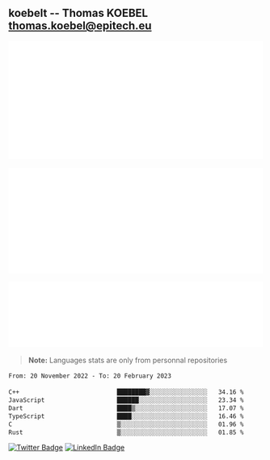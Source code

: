 ## koebelt -- Thomas KOEBEL <thomas.koebel@epitech.eu>

<!-- On github since 2018-->


![Metrics](/metrics.classic.svg)



<!--![Metrics](/metrics.plugin.introduction.repository.svg)-->
![Metrics](/metrics.plugin.isocalendar.svg)



![Metrics](/metrics.plugin.languages.svg)

> **Note:** Languages stats are only from personnal repositories

<!--START_SECTION:waka-->

```text
From: 20 November 2022 - To: 20 February 2023

C++                           ████████▓░░░░░░░░░░░░░░░░   34.16 %
JavaScript                    ██████░░░░░░░░░░░░░░░░░░░   23.34 %
Dart                          ████▒░░░░░░░░░░░░░░░░░░░░   17.07 %
TypeScript                    ████░░░░░░░░░░░░░░░░░░░░░   16.46 %
C                             ▒░░░░░░░░░░░░░░░░░░░░░░░░   01.96 %
Rust                          ▒░░░░░░░░░░░░░░░░░░░░░░░░   01.85 %
```

<!--END_SECTION:waka-->

[![Twitter Badge](https://img.shields.io/badge/Twitter-Profile-informational?style=flat&logo=twitter&logoColor=white&color=1CA2F1)](https://twitter.com/jesuis_roux)
[![LinkedIn Badge](https://img.shields.io/badge/LinkedIn-Profile-informational?style=flat&logo=linkedin&logoColor=white&color=0D76A8)](https://www.linkedin.com/in/koebelt/)

